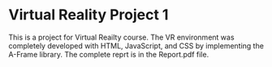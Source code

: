 # Virtual Reality Project 1

This is a project for Virtual Reailty course. The VR environment was completely developed with HTML, JavaScript, and CSS by implementing the A-Frame library.
The complete reprt is in the Report.pdf file.




